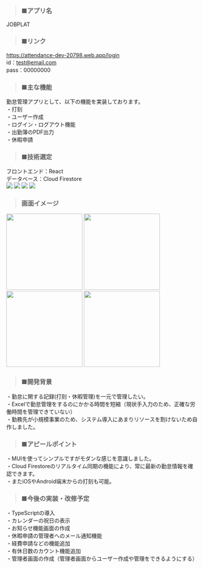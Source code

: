 > ### ■アプリ名
JOBPLAT  

> ### ■リンク
https://attendance-dev-20798.web.app/login  
id：test@email.com  
pass：00000000  

> ### ■主な機能
勤怠管理アプリとして、以下の機能を実装しております。  
・打刻  
・ユーザー作成   
・ログイン・ログアウト機能   
・出勤簿のPDF出力  
・休暇申請  

> ### ■技術選定
フロントエンド：React  
データベース：Cloud Firestore  
<img src="https://img.shields.io/badge/-react-61DAFB.svg?logo=react&style=flat">
<img src="https://img.shields.io/badge/-reacthookform-EC5990.svg?logo=react&style=flat">
<img src="https://img.shields.io/badge/-createreactapp-09D3AC.svg?logo=react&style=flat">
<img src="https://img.shields.io/badge/-firebase-FFCA28.svg?logo=react&style=flat">

> ### 画面イメージ
<img src="https://github.com/Ryota-01/attendance_app/assets/118597802/3e7133d9-485b-4ecf-bb85-436249487c0e" width="200" height="200">
<img src="https://github.com/Ryota-01/attendance_app/assets/118597802/505c9257-3a37-4d51-b1c6-c6c530143890" width="200" height="200">
<img src="https://github.com/Ryota-01/attendance_app/assets/118597802/041b75cd-5408-4130-a384-6c48bc1d83df" width="200" height="200">
<img src="https://github.com/Ryota-01/attendance_app/assets/118597802/e408d664-3ef9-4c1f-8058-f7a6484d0a0a" width="200" height="200">

> ### ■開発背景
・勤怠に関する記録(打刻・休暇管理)を一元で管理したい。  
・Excelで勤怠管理をするのにかかる時間を短縮（現状手入力のため、正確な労働時間を管理できていない）  
・勤務先が小規模事業のため、システム導入にあまりリソースを割けないため自作しました。  

> ### ■アピールポイント
・MUIを使ってシンプルですがモダンな感じを意識しました。  
・Cloud Firestoreのリアルタイム同期の機能により、常に最新の勤怠情報を確認できます。  
・またiOSやAndroid端末からの打刻も可能。  

> ### ■今後の実装・改修予定
・TypeScriptの導入  
・カレンダーの祝日の表示  
・お知らせ機能画面の作成  
・休暇申請の管理者へのメール通知機能  
・経費申請などの機能追加  
・有休日数のカウント機能追加  
・管理者画面の作成（管理者画面からユーザー作成や管理をできるようにする）  
